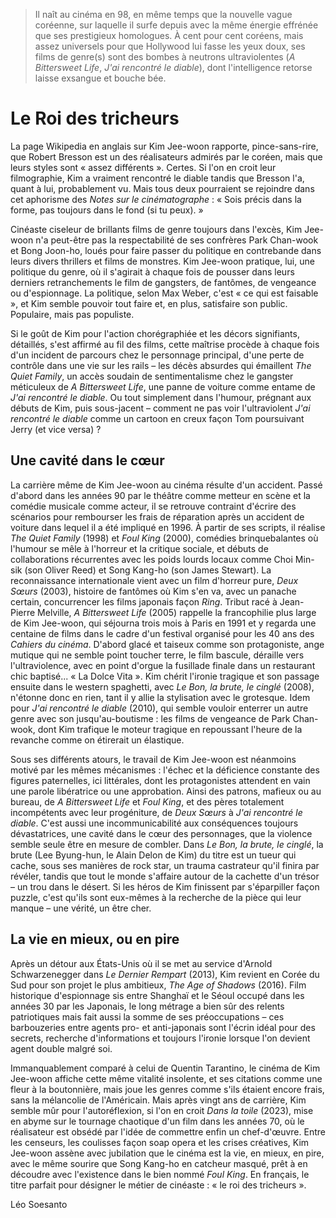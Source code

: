 > Il naît au cinéma en 98, en même temps que la nouvelle vague coréenne, sur laquelle il surfe depuis avec la même énergie effrénée que ses prestigieux homologues. À cent pour cent coréens, mais assez universels pour que Hollywood lui fasse les yeux doux, ses films de genre(s) sont des bombes à neutrons ultraviolentes (_A Bittersweet Life_, _J'ai rencontré le diable_), dont l'intelligence retorse laisse exsangue et bouche bée.

# Le Roi des tricheurs

La page Wikipedia en anglais sur Kim Jee-woon rapporte, pince-sans-rire, que Robert Bresson est un des réalisateurs admirés par le coréen, mais que leurs styles sont « assez différents ». Certes. Si l'on en croit leur filmographie, Kim a vraiment rencontré le diable tandis que Bresson l'a, quant à lui, probablement vu. Mais tous deux pourraient se rejoindre dans cet aphorisme des _Notes sur le cinématographe_ : « Sois précis dans la forme, pas toujours dans le fond (si tu peux). »

Cinéaste ciseleur de brillants films de genre toujours dans l'excès, Kim Jee-woon n'a peut-être pas la respectabilité de ses confrères Park Chan-wook et Bong Joon-ho, loués pour faire passer du politique en contrebande dans leurs divers thrillers et films de monstres. Kim Jee-woon pratique, lui, une politique du genre, où il s'agirait à chaque fois de pousser dans leurs derniers retranchements le film de gangsters, de fantômes, de vengeance ou d'espionnage. La politique, selon Max Weber, c'est « ce qui est faisable », et Kim semble pouvoir tout faire et, en plus, satisfaire son public. Populaire, mais pas populiste.

Si le goût de Kim pour l'action chorégraphiée et les décors signifiants, détaillés, s'est affirmé au fil des films, cette maîtrise procède à chaque fois d'un incident de parcours chez le personnage principal, d'une perte de contrôle dans une vie sur les rails – les décès absurdes qui émaillent _The Quiet Family_, un accès soudain de sentimentalisme chez le gangster méticuleux de _A Bittersweet Life_, une panne de voiture comme entame de _J'ai rencontré le diable_. Ou tout simplement dans l'humour, prégnant aux débuts de Kim, puis sous-jacent – comment ne pas voir l'ultraviolent _J'ai rencontré le diable_ comme un cartoon en creux façon Tom poursuivant Jerry (et vice versa) ?

## Une cavité dans le cœur

La carrière même de Kim Jee-woon au cinéma résulte d'un accident. Passé d'abord dans les années 90 par le théâtre comme metteur en scène et la comédie musicale comme acteur, il se retrouve contraint d'écrire des scénarios pour rembourser les frais de réparation après un accident de voiture dans lequel il a été impliqué en 1996. À partir de ses scripts, il réalise _The Quiet Family_ (1998) et _Foul King_ (2000), comédies brinquebalantes où l'humour se mêle à l'horreur et la critique sociale, et débuts de collaborations récurrentes avec les poids lourds locaux comme Choi Min-sik (son Oliver Reed) et Song Kang-ho (son James Stewart). La reconnaissance internationale vient avec un film d'horreur pure, _Deux Sœurs_ (2003), histoire de fantômes où Kim s'en va, avec un panache certain, concurrencer les films japonais façon _Ring_. Tribut racé à Jean-Pierre Melville, _A Bittersweet Life_ (2005) rappelle la francophilie plus large de Kim Jee-woon, qui séjourna trois mois à Paris en 1991 et y regarda une centaine de films dans le cadre d'un festival organisé pour les 40 ans des _Cahiers du cinéma_. D'abord glacé et taiseux comme son protagoniste, ange mutique qui ne semble point toucher terre, le film bascule, déraille vers l'ultraviolence, avec en point d'orgue la fusillade finale dans un restaurant chic baptisé... « La Dolce Vita ». Kim chérit l'ironie tragique et son passage ensuite dans le western spaghetti, avec _Le Bon, la brute, le cinglé_ (2008), n'étonne donc en rien, tant il y allie la stylisation avec le grotesque. Idem pour _J'ai rencontré le diable_ (2010), qui semble vouloir enterrer un autre genre avec son jusqu'au-boutisme : les films de vengeance de Park Chan-wook, dont Kim trafique le moteur tragique en repoussant l'heure de la revanche comme on étirerait un élastique.

Sous ses différents atours, le travail de Kim Jee-woon est néanmoins motivé par les mêmes mécanismes : l'échec et la déficience constante des figures paternelles, ici littérales, dont les protagonistes attendent en vain une parole libératrice ou une approbation. Ainsi des patrons, mafieux ou au bureau, de _A Bittersweet Life_ et _Foul King_, et des pères totalement incompétents avec leur progéniture, de _Deux Sœurs_ à _J'ai rencontré le diable_. C'est aussi une incommunicabilité aux conséquences toujours dévastatrices, une cavité dans le cœur des personnages, que la violence semble seule être en mesure de combler. Dans _Le Bon, la brute, le cinglé_, la brute (Lee Byung-hun, le Alain Delon de Kim) du titre est un tueur qui cache, sous ses manières de rock star, un trauma castrateur qu'il finira par révéler, tandis que tout le monde s'affaire autour de la cachette d'un trésor – un trou dans le désert. Si les héros de Kim finissent par s'éparpiller façon puzzle, c'est qu'ils sont eux-mêmes à la recherche de la pièce qui leur manque – une vérité, un être cher.

## La vie en mieux, ou en pire

Après un détour aux États-Unis où il se met au service d'Arnold Schwarzenegger dans _Le Dernier Rempart_ (2013), Kim revient en Corée du Sud pour son projet le plus ambitieux, _The Age of Shadows_ (2016). Film historique d'espionnage sis entre Shanghaï et le Séoul occupé dans les années 30 par les Japonais, le long métrage a bien sûr des relents patriotiques mais fait aussi la somme de ses préoccupations – ces barbouzeries entre agents pro- et anti-japonais sont l'écrin idéal pour des secrets, recherche d'informations et toujours l'ironie lorsque l'on devient agent double malgré soi.

Immanquablement comparé à celui de Quentin Tarantino, le cinéma de Kim Jee-woon affiche cette même vitalité insolente, et ses citations comme une fleur à la boutonnière, mais joue les genres comme s'ils étaient encore frais, sans la mélancolie de l'Américain. Mais après vingt ans de carrière, Kim semble mûr pour l'autoréflexion, si l'on en croit _Dans la toile_ (2023), mise en abyme sur le tournage chaotique d'un film dans les années 70, où le réalisateur est obsédé par l'idée de commettre enfin un chef-d'œuvre. Entre les censeurs, les coulisses façon soap opera et les crises créatives, Kim Jee-woon assène avec jubilation que le cinéma est la vie, en mieux, en pire, avec le même sourire que Song Kang-ho en catcheur masqué, prêt à en découdre avec l'existence dans le bien nommé _Foul King_. En français, le titre parfait pour désigner le métier de cinéaste : « le roi des tricheurs ».

Léo Soesanto
